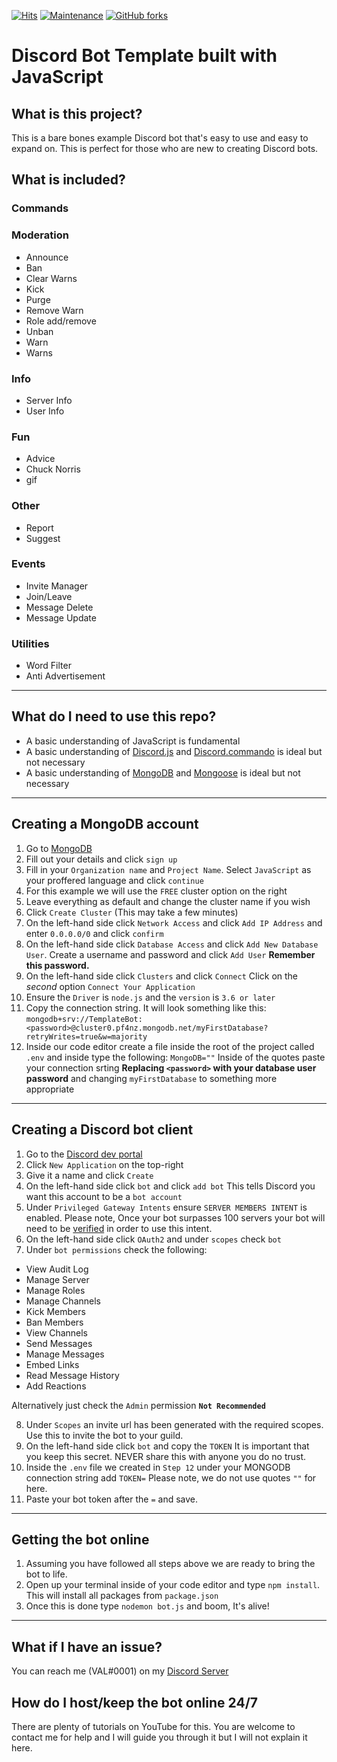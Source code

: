 [![Hits](http://hits.dwyl.com/ValAlpha/TemplateBot.svg)](http://hits.dwyl.com/ValAlpha/TemplateBot)
[![Maintenance](https://img.shields.io/badge/Maintained%3F-yes-green.svg)](https://GitHub.com/Naereen/StrapDown.js/graphs/commit-activity)
[![GitHub forks](https://img.shields.io/github/forks/ValAlpha/TemplateBot.js.svg?style=social&label=Fork&maxAge=2592000)](https://GitHub.com/Naereen/StrapDown.js/network/)

# Discord Bot Template built with JavaScript

## What is this project?
This is a bare bones example Discord bot that's easy to use and easy to expand on. 
This is perfect for those who are new to creating Discord bots.

## What is included?
### Commands
### Moderation
 - Announce
 - Ban
 - Clear Warns
 - Kick
 - Purge
 - Remove Warn
 - Role add/remove
 - Unban
 - Warn
 - Warns

### Info
- Server Info
- User Info

### Fun
- Advice 
- Chuck Norris
- gif

### Other
- Report
- Suggest

### Events
- Invite Manager
- Join/Leave
- Message Delete
- Message Update

### Utilities
- Word Filter
- Anti Advertisement

---

## What do I need to use this repo?
- A basic understanding of JavaScript is fundamental
- A basic understanding of [Discord.js](https://www.npmjs.com/package/discord.js) and [Discord.commando](https://www.npmjs.com/package/discord.js-commando) is ideal but not necessary
- A basic understanding of [MongoDB](mongodb.com) and [Mongoose](https://www.npmjs.com/package/mongoose) is ideal but not necessary
---

## Creating a MongoDB account

 1. Go to [MongoDB](https://account.mongodb.com/account/register)
 2. Fill out your details and click `sign up`
 3. Fill in your `Organization name` and `Project Name`. 
 Select `JavaScript` as your proffered language and click `continue`
 4. For this example we will use the `FREE` cluster option on the right
 5. Leave everything as default and change the cluster name if you wish
 6. Click `Create Cluster` (This may take a few minutes)
 7. On the left-hand side click `Network Access` and click `Add IP Address` and enter `0.0.0.0/0` and click `confirm`
 8. On the left-hand side click `Database Access` and click `Add New Database User`. Create a username and password and click `Add User` 
 **Remember this password.**
 9. On the left-hand side click `Clusters` and click `Connect`
 Click on the *second* option `Connect Your Application` 
10. Ensure the `Driver` is `node.js` and the `version` is `3.6 or later`
11. Copy the connection string. It will look something like this: <br>
`mongodb+srv://TemplateBot:<password>@cluster0.pf4nz.mongodb.net/myFirstDatabase?retryWrites=true&w=majority`
12. Inside our code editor create a file inside the root of the project called `.env` and inside type the following: 
`MongoDB=""`
Inside of the quotes paste your connection srting
**Replacing `<password>` with your database user password** and changing `myFirstDatabase` to something more appropriate
---
## Creating a Discord bot client
1.  Go to the [Discord dev portal](discord.com/developers/applications)
2. Click `New Application` on the top-right
3. Give it a name and click `Create`
4. On the left-hand side click `bot` and click `add bot`
This tells Discord you want this account to be a `bot account`
5. Under `Privileged Gateway Intents` ensure `SERVER MEMBERS INTENT` is enabled. Please note, Once your bot surpasses 100 servers your bot will need to be [verified]() in order to use this intent.
6. On the left-hand side click `OAuth2` and under `scopes` check `bot`
7. Under `bot permissions` check the following:
- View Audit Log
- Manage Server
- Manage Roles
- Manage Channels
- Kick Members
- Ban Members
- View Channels
- Send Messages
- Manage Messages
- Embed Links
- Read Message History
- Add Reactions

Alternatively just check the `Admin` permission **`Not Recommended`**

8. Under `Scopes` an invite url has been generated with the required scopes.
Use this to invite the bot to your guild. 
9. On the left-hand side click `bot` and copy the `TOKEN`
It is important that you keep this secret. NEVER share this with anyone you do no trust.
10. Inside the `.env` file we created in `Step 12` under your MONGODB connection string add `TOKEN=`
Please note, we do not use quotes  `""` for here.
11. Paste your bot token after the `=` and save.
---
## Getting the bot online
1. Assuming you have followed all steps above we are ready to bring the bot to life.
2. Open up your terminal inside of your code editor and type `npm install`. 
This will install all packages from `package.json`
3. Once this is done type `nodemon bot.js` and boom, It's alive!
---
## What if I have an issue?

You can reach me (VAL#0001) on my [Discord Server](https://discord.gg/RswMYNwp9c)

## How do I host/keep the bot online 24/7
There are plenty of tutorials on YouTube for this.
You are welcome to contact me for help and I will guide you through it but I will not explain it here.
